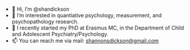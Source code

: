 - 👋 Hi, I’m @shandickson
- 👀 I’m interested in quantiative psychology, measurement, and psychopathology research.
- 🌱 I recently started my PhD at Erasmus MC, in the Department of Child and Adolescent Psychiatry/Psychology.
- 📫 You can reach me via mail: shannonsdickson@gmail.com
